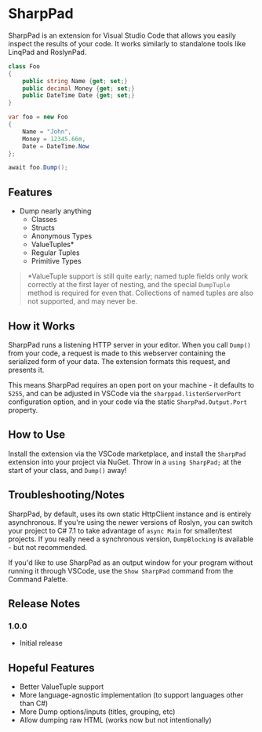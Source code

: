 # SharpPad

SharpPad is an extension for Visual Studio Code that allows you easily inspect the results of your code. It works similarly to standalone tools like LinqPad and RoslynPad. 

```csharp
class Foo
{
    public string Name {get; set;}
    public decimal Money {get; set;}
    public DateTime Date {get; set;}
}

var foo = new Foo
{
    Name = "John",
    Money = 12345.66m,
    Date = DateTime.Now
};

await foo.Dump();
```

## Features

- Dump nearly anything
    - Classes
    - Structs
    - Anonymous Types
    - ValueTuples*
    - Regular Tuples
    - Primitive Types

> *ValueTuple support is still quite early; named tuple fields only work correctly at the first layer of nesting, and the special `DumpTuple` method is required for even that. Collections of named tuples are also not supported, and may never be.

## How it Works

SharpPad runs a listening HTTP server in your editor. When you call `Dump()` from your code, a request is made to this webserver containing the serialized form of your data. The extension formats this request, and presents it.

This means SharpPad requires an open port on your machine - it defaults to `5255`, and can be adjusted in VSCode via the `sharppad.listenServerPort` configuration option, and in your code via the static `SharpPad.Output.Port` property.

## How to Use

Install the extension via the VSCode marketplace, and install the `SharpPad` extension into your project via NuGet. Throw in a `using SharpPad;` at the start of your class, and `Dump()` away!

## Troubleshooting/Notes

SharpPad, by default, uses its own static HttpClient instance and is entirely asynchronous. If you're using the newer versions of Roslyn, you can switch your project to C# 7.1 to take advantage of `async Main` for smaller/test projects. If you really need a synchronous version, `DumpBlocking` is available - but not recommended.

If you'd like to use SharpPad as an output window for your program without running it through VSCode, use the `Show SharpPad` command from the Command Palette.

## Release Notes

### 1.0.0

- Initial release

## Hopeful Features

- Better ValueTuple support
- More language-agnostic implementation (to support languages other than C#)
- More Dump options/inputs (titles, grouping, etc)
- Allow dumping raw HTML (works now but not intentionally)